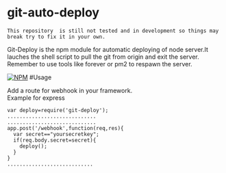 # git-auto-deploy

    This repository  is still not tested and in development so things may break try to fix it in your own. 
Git-Deploy  is the npm module for automatic deploying of node server.It lauches the shell script to pull the git from origin and exit the server. Remember to use tools like forever or pm2 to respawn the server.  

[![NPM](https://nodei.co/npm/git-auto-deploy.png)](https://nodei.co/npm/git-auto-deploy/)
#Usage

Add a route for webhook in your framework.  
Example for express

    var deploy=require('git-deploy');
    .............................
    .............................
    app.post('/webhook',function(req,res){
      var secret=="yoursecretkey";
      if(req.body.secret=secret){
        deploy();
      }
    }
    ............................

